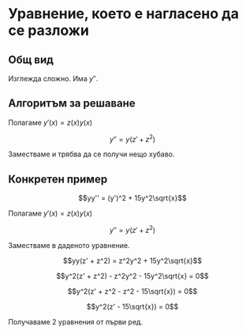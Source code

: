 # Уравнение, което е нагласено да се разложи

## Общ вид

Изглежда сложно.
Има $y''$.

## Алгоритъм за решаване

Полагаме $y'(x) = z(x)y(x)$

$$y'' = y(z' + z^2)$$

Заместваме и трябва да се получи нещо хубаво.

## Конкретен пример

$$yy'' = (y')^2 + 15y^2\sqrt{x}$$

Полагаме $y'(x) = z(x)y(x)$

$$y'' = y(z' + z^2)$$

Заместваме в даденото уравнение.

$$yy(z' + z^2) = z^2y^2 + 15y^2\sqrt{x}$$

$$y^2(z' + z^2) - z^2y^2 - 15y^2\sqrt{x} = 0$$

$$y^2(z' + z^2 - z^2 - 15\sqrt{x}) = 0$$

$$y^2(z' - 15\sqrt{x}) = 0$$

Получаваме 2 уравнения от първи ред.